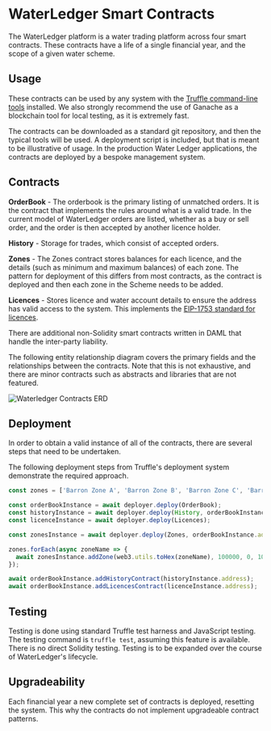 # WaterLedger Smart Contracts
The WaterLedger platform is a water trading platform across four smart contracts. These contracts have a life of a single financial year, and the scope of a given water scheme.

## Usage

These contracts can be used by any system with the [Truffle command-line tools](https://www.trufflesuite.com/) installed. We also strongly recommend the use of Ganache as a blockchain tool for local testing, as it is extremely fast.

The contracts can be downloaded as a standard git repository, and then the typical tools will be used. A deployment script is included, but that is meant to be illustrative of usage. In the production Water Ledger applications, the contracts are deployed by a bespoke management system.

## Contracts

**OrderBook** - The orderbook is the primary listing of unmatched orders. It is the contract that implements the rules around what is a valid trade. In the current model of WaterLedger orders are listed, whether as a buy or sell order, and the order is then accepted by another licence holder.

**History** - Storage for trades, which consist of accepted orders. 

**Zones** - The Zones contract stores balances for each licence, and the details (such as minimum and maximum balances) of each zone. The pattern for deployment of this differs from most contracts, as the contract is deployed and then each zone in the Scheme needs to be added.

**Licences** - Stores licence and water account details to ensure the address has valid access to the system. This implements the [EIP-1753 standard for licences](https://erc1753.org/).

There are additional non-Solidity smart contracts written in DAML that handle the inter-party liability.

The following entity relationship diagram covers the primary fields and the relationships between the contracts. Note that this is not exhaustive, and there are minor contracts such as abstracts and libraries that are not featured.

![Waterledger Contracts ERD](https://waterledger-wp.sgp1.digitaloceanspaces.com/waterledger-erd.png)

## Deployment

In order to obtain a valid instance of all of the contracts, there are several steps that need to be undertaken.

The following deployment steps from Truffle's deployment system demonstrate the required approach.

```javascript
const zones = ['Barron Zone A', 'Barron Zone B', 'Barron Zone C', 'Barron Zone D', 'Barron Zone E'];

const orderBookInstance = await deployer.deploy(OrderBook);
const historyInstance = await deployer.deploy(History, orderBookInstance.address);
const licenceInstance = await deployer.deploy(Licences);

const zonesInstance = await deployer.deploy(Zones, orderBookInstance.address);

zones.forEach(async zoneName => {
  await zonesInstance.addZone(web3.utils.toHex(zoneName), 100000, 0, 100000);
});

await orderBookInstance.addHistoryContract(historyInstance.address);
await orderBookInstance.addLicencesContract(licenceInstance.address);
```

## Testing

Testing is done using standard Truffle test harness and JavaScript testing. The testing command is `truffle test`, assuming this feature is available. There is no direct Solidity testing. Testing is to be expanded over the course of WaterLedger's lifecycle.

## Upgradeability
Each financial year a new complete set of contracts is deployed, resetting the system. This why the contracts do not implement upgradeable contract patterns.
